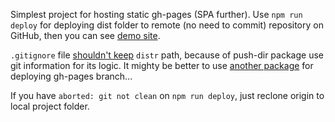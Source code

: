 Simplest project for hosting static gh-pages (SPA further).
Use `npm run deploy` for deploying dist folder to remote (no need to commit) repository on GitHub,
then you can see [demo site](https://vit-1.github.io/dist-gh-pages/).

`.gitignore` file [shouldn't keep](https://github.com/L33T-KR3W/push-dir/issues/26#issuecomment-330150246) `distr` path, because of push-dir package use git information
for its logic. It mighty be better to use [another package](https://github.com/tschaub/gh-pages#command-line-utility) for deploying gh-pages branch...

If you have `aborted: git not clean` on `npm run deploy`, just reclone origin to local project folder.